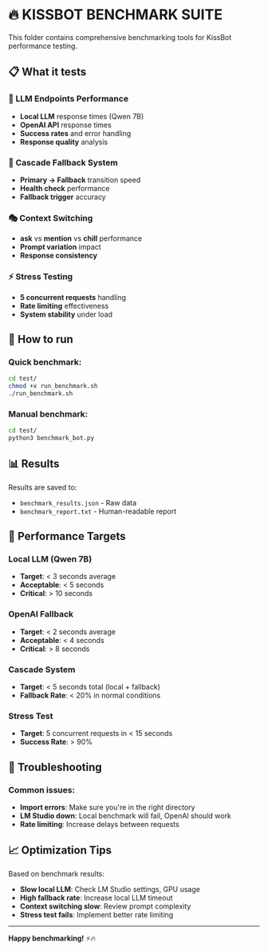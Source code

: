 # 🔥 KISSBOT BENCHMARK SUITE

This folder contains comprehensive benchmarking tools for KissBot performance testing.

## 📋 What it tests

### 🧠 LLM Endpoints Performance
- **Local LLM** response times (Qwen 7B)
- **OpenAI API** response times  
- **Success rates** and error handling
- **Response quality** analysis

### 🔄 Cascade Fallback System
- **Primary → Fallback** transition speed
- **Health check** performance
- **Fallback trigger** accuracy

### 🎭 Context Switching
- **ask** vs **mention** vs **chill** performance
- **Prompt variation** impact
- **Response consistency**

### ⚡ Stress Testing
- **5 concurrent requests** handling
- **Rate limiting** effectiveness
- **System stability** under load

## 🚀 How to run

### Quick benchmark:
```bash
cd test/
chmod +x run_benchmark.sh
./run_benchmark.sh
```

### Manual benchmark:
```bash
cd test/
python3 benchmark_bot.py
```

## 📊 Results

Results are saved to:
- `benchmark_results.json` - Raw data
- `benchmark_report.txt` - Human-readable report

## 🎯 Performance Targets

### Local LLM (Qwen 7B)
- **Target**: < 3 seconds average
- **Acceptable**: < 5 seconds  
- **Critical**: > 10 seconds

### OpenAI Fallback
- **Target**: < 2 seconds average
- **Acceptable**: < 4 seconds
- **Critical**: > 8 seconds

### Cascade System
- **Target**: < 5 seconds total (local + fallback)
- **Fallback Rate**: < 20% in normal conditions

### Stress Test
- **Target**: 5 concurrent requests in < 15 seconds
- **Success Rate**: > 90%

## 🔧 Troubleshooting

### Common issues:
- **Import errors**: Make sure you're in the right directory
- **LM Studio down**: Local benchmark will fail, OpenAI should work
- **Rate limiting**: Increase delays between requests

## 📈 Optimization Tips

Based on benchmark results:
- **Slow local LLM**: Check LM Studio settings, GPU usage
- **High fallback rate**: Increase local LLM timeout
- **Context switching slow**: Review prompt complexity
- **Stress test fails**: Implement better rate limiting

---

**Happy benchmarking!** ⚡🔥